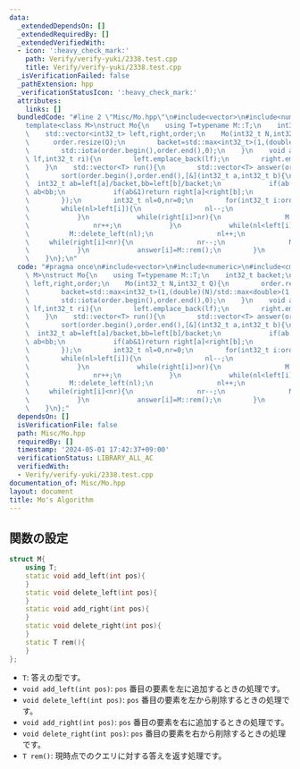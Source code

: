 ```yaml
---
data:
  _extendedDependsOn: []
  _extendedRequiredBy: []
  _extendedVerifiedWith:
  - icon: ':heavy_check_mark:'
    path: Verify/verify-yuki/2338.test.cpp
    title: Verify/verify-yuki/2338.test.cpp
  _isVerificationFailed: false
  _pathExtension: hpp
  _verificationStatusIcon: ':heavy_check_mark:'
  attributes:
    links: []
  bundledCode: "#line 2 \"Misc/Mo.hpp\"\n#include<vector>\n#include<numeric>\n#include<cmath>\n\
    template<class M>\nstruct Mo{\n    using T=typename M::T;\n    int32_t backet;\n\
    \    std::vector<int32_t> left,right,order;\n    Mo(int32_t N,int32_t Q){\n  \
    \      order.resize(Q);\n        backet=std::max<int32_t>(1,(double)(N)/std::max<double>(1,std::sqrt(Q*2.0/3)));\n\
    \        std::iota(order.begin(),order.end(),0);\n    }\n    void add_query(int32_t\
    \ lf,int32_t ri){\n        left.emplace_back(lf);\n        right.emplace_back(ri);\n\
    \    }\n    std::vector<T> run(){\n        std::vector<T> answer(order.size());\n\
    \        sort(order.begin(),order.end(),[&](int32_t a,int32_t b){\n          \
    \  int32_t ab=left[a]/backet,bb=left[b]/backet;\n            if(ab!=bb)return\
    \ ab<bb;\n            if(ab&1)return right[a]<right[b];\n            return right[a]>right[b];\n\
    \        });\n        int32_t nl=0,nr=0;\n        for(int32_t i:order){\n    \
    \        while(nl>left[i]){\n                nl--;\n                M::add_left(nl);\n\
    \            }\n            while(right[i]>nr){\n                M::add_right(nr);\n\
    \                nr++;\n            }\n            while(nl<left[i]){\n      \
    \          M::delete_left(nl);\n                nl++;\n            }\n       \
    \     while(right[i]<nr){\n                nr--;\n                M::delete_right(nr);\n\
    \            }\n            answer[i]=M::rem();\n        }\n        return answer;\n\
    \    }\n};\n"
  code: "#pragma once\n#include<vector>\n#include<numeric>\n#include<cmath>\ntemplate<class\
    \ M>\nstruct Mo{\n    using T=typename M::T;\n    int32_t backet;\n    std::vector<int32_t>\
    \ left,right,order;\n    Mo(int32_t N,int32_t Q){\n        order.resize(Q);\n\
    \        backet=std::max<int32_t>(1,(double)(N)/std::max<double>(1,std::sqrt(Q*2.0/3)));\n\
    \        std::iota(order.begin(),order.end(),0);\n    }\n    void add_query(int32_t\
    \ lf,int32_t ri){\n        left.emplace_back(lf);\n        right.emplace_back(ri);\n\
    \    }\n    std::vector<T> run(){\n        std::vector<T> answer(order.size());\n\
    \        sort(order.begin(),order.end(),[&](int32_t a,int32_t b){\n          \
    \  int32_t ab=left[a]/backet,bb=left[b]/backet;\n            if(ab!=bb)return\
    \ ab<bb;\n            if(ab&1)return right[a]<right[b];\n            return right[a]>right[b];\n\
    \        });\n        int32_t nl=0,nr=0;\n        for(int32_t i:order){\n    \
    \        while(nl>left[i]){\n                nl--;\n                M::add_left(nl);\n\
    \            }\n            while(right[i]>nr){\n                M::add_right(nr);\n\
    \                nr++;\n            }\n            while(nl<left[i]){\n      \
    \          M::delete_left(nl);\n                nl++;\n            }\n       \
    \     while(right[i]<nr){\n                nr--;\n                M::delete_right(nr);\n\
    \            }\n            answer[i]=M::rem();\n        }\n        return answer;\n\
    \    }\n};"
  dependsOn: []
  isVerificationFile: false
  path: Misc/Mo.hpp
  requiredBy: []
  timestamp: '2024-05-01 17:42:37+09:00'
  verificationStatus: LIBRARY_ALL_AC
  verifiedWith:
  - Verify/verify-yuki/2338.test.cpp
documentation_of: Misc/Mo.hpp
layout: document
title: Mo's Algorithm
---
```


## 関数の設定
```cpp
struct M{
    using T;
    static void add_left(int pos){
    }
    static void delete_left(int pos){
    }
    static void add_right(int pos){
    }
    static void delete_right(int pos){
    }
    static T rem(){
    }
};
```
* `T`: 答えの型です。
* `void add_left(int pos)`: `pos` 番目の要素を左に追加するときの処理です。
* `void delete_left(int pos)`: `pos` 番目の要素を左から削除するときの処理です。
* `void add_right(int pos)`: `pos` 番目の要素を右に追加するときの処理です。
* `void delete_right(int pos)`: `pos` 番目の要素を右から削除するときの処理です。
* `T rem()`: 現時点でのクエリに対する答えを返す処理です。